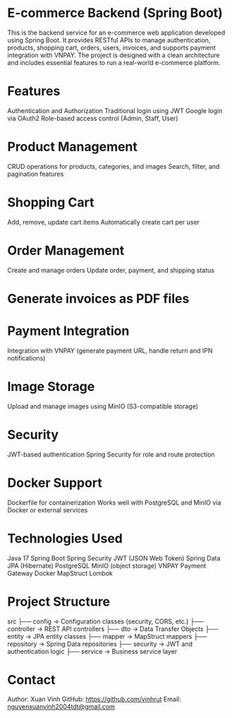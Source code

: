 # E-commerce Backend (Spring Boot)
This is the backend service for an e-commerce web application developed using Spring Boot. It provides RESTful APIs to manage authentication, products, shopping cart, orders, users, invoices, and supports payment integration with VNPAY. The project is designed with a clean architecture and includes essential features to run a real-world e-commerce platform.

# Features
Authentication and Authorization
Traditional login using JWT
Google login via OAuth2
Role-based access control (Admin, Staff, User)

# Product Management
CRUD operations for products, categories, and images
Search, filter, and pagination features

# Shopping Cart
Add, remove, update cart items
Automatically create cart per user

# Order Management
Create and manage orders
Update order, payment, and shipping status

# Generate invoices as PDF files

# Payment Integration
Integration with VNPAY (generate payment URL, handle return and IPN notifications)

# Image Storage
Upload and manage images using MinIO (S3-compatible storage)

# Security
JWT-based authentication
Spring Security for role and route protection

# Docker Support
Dockerfile for containerization
Works well with PostgreSQL and MinIO via Docker or external services

# Technologies Used
Java 17
Spring Boot
Spring Security
JWT (JSON Web Token)
Spring Data JPA (Hibernate)
PostgreSQL
MinIO (object storage)
VNPAY Payment Gateway
Docker
MapStruct
Lombok

# Project Structure
src
├── config         -> Configuration classes (security, CORS, etc.)
├── controller     -> REST API controllers
├── dto            -> Data Transfer Objects
├── entity         -> JPA entity classes
├── mapper         -> MapStruct mappers
├── repository     -> Spring Data repositories
├── security       -> JWT and authentication logic
├── service        -> Business service layer

# Contact
Author: Xuan Vinh
GitHub: https://github.com/vinhrut
Email: nguyenxuanvinh2004tdt@gmail.com


